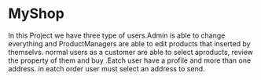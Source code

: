 # MyShop

In this Project we have three type of users.Admin is able to change everything and ProductManagers are able to edit products that inserted by themselvs.
normal users as a customer are able to select aproducts, review the property of them and buy .Eatch user have a profile and more than one address.
in eatch order user must select an address to send.
